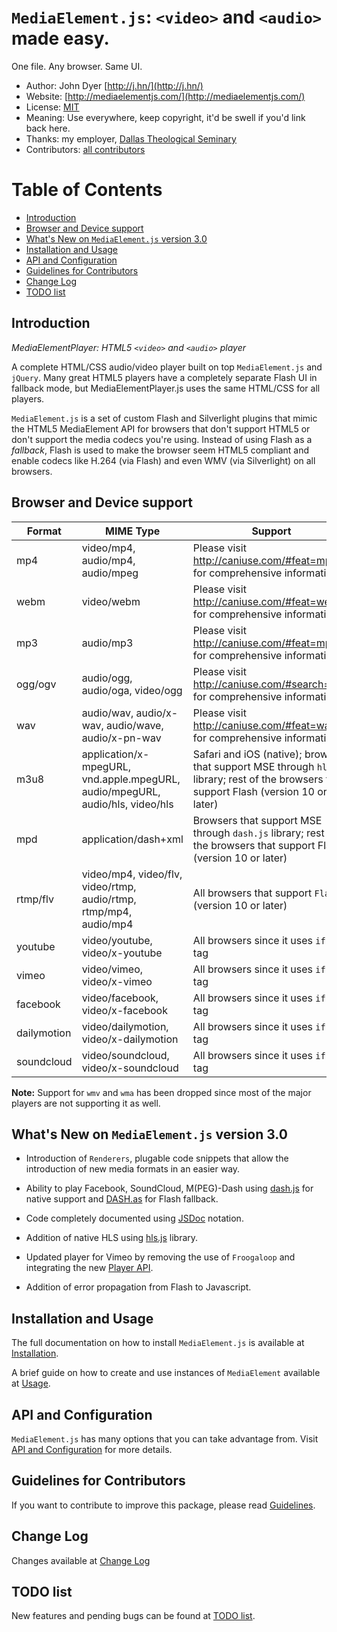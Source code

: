 # `MediaElement.js`: `<video>` and `<audio>` made easy. 

One file. Any browser. Same UI.

* Author: John Dyer [http://j.hn/](http://j.hn/)
* Website: [http://mediaelementjs.com/](http://mediaelementjs.com/)
* License: [MIT](http://johndyer.mit-license.org/)
* Meaning: Use everywhere, keep copyright, it'd be swell if you'd link back here.
* Thanks: my employer, [Dallas Theological Seminary](http://www.dts.edu/)
* Contributors: [all contributors](https://github.com/johndyer/mediaelement/graphs/contributors)

# Table of Contents

* [Introduction](#intro)
* [Browser and Device support](#browser-support)
* [What's New on `MediaElement.js` version 3.0](#migration)
* [Installation and Usage](#installation)
* [API and Configuration](#api)
* [Guidelines for Contributors](#guidelines)
* [Change Log](#changelog)
* [TODO list](#todo)

<a id="intro"></a>
## Introduction

_MediaElementPlayer: HTML5 `<video>` and `<audio>` player_

A complete HTML/CSS audio/video player built on top `MediaElement.js` and `jQuery`. Many great HTML5 players have a completely separate Flash UI in fallback mode, but MediaElementPlayer.js uses the same HTML/CSS for all players.

`MediaElement.js` is a set of custom Flash and Silverlight plugins that mimic the HTML5 MediaElement API for browsers that don't support HTML5 or don't support the media codecs you're using. 
Instead of using Flash as a _fallback_, Flash is used to make the browser seem HTML5 compliant and enable codecs like H.264 (via Flash) and even WMV (via Silverlight) on all browsers.

<a id="browser-support"></a>
## Browser and Device support

Format | MIME Type | Support
------ | --------- | -------
mp4 | video/mp4, audio/mp4, audio/mpeg | Please visit http://caniuse.com/#feat=mpeg4 for comprehensive information
webm | video/webm | Please visit http://caniuse.com/#feat=webm for comprehensive information
mp3 | audio/mp3 | Please visit http://caniuse.com/#feat=mp3 for comprehensive information
ogg/ogv | audio/ogg, audio/oga, video/ogg | Please visit http://caniuse.com/#search=ogg for comprehensive information
wav | audio/wav, audio/x-wav, audio/wave, audio/x-pn-wav | Please visit http://caniuse.com/#feat=wav for comprehensive information
m3u8 | application/x-mpegURL, vnd.apple.mpegURL, audio/mpegURL, audio/hls, video/hls | Safari and iOS (native); browsers that support MSE through `hls.js` library; rest of the browsers that support Flash (version 10 or later)
mpd | application/dash+xml | Browsers that support MSE through `dash.js` library; rest of the browsers that support Flash (version 10 or later)
rtmp/flv | video/mp4, video/flv, video/rtmp, audio/rtmp, rtmp/mp4, audio/mp4 | All browsers that support `Flash` (version 10 or later)
youtube | video/youtube, video/x-youtube | All browsers since it uses `iframe` tag
vimeo | video/vimeo, video/x-vimeo | All browsers since it uses `iframe` tag
facebook | video/facebook, video/x-facebook | All browsers since it uses `iframe` tag
dailymotion | video/dailymotion, video/x-dailymotion | All browsers since it uses `iframe` tag
soundcloud | video/soundcloud, video/x-soundcloud | All browsers since it uses `iframe` tag

**Note:** Support for `wmv` and `wma` has been dropped since most of the major players are not supporting it as well.

<a id="migration"></a>
## What's New on `MediaElement.js` version 3.0

* Introduction of `Renderers`, plugable code snippets that allow the introduction of new media formats in an easier way.

* Ability to play Facebook, SoundCloud, M(PEG)-Dash using [dash.js](https://github.com/Dash-Industry-Forum/dash.js) for native support and [DASH.as](https://github.com/castlabs/dashas) for Flash fallback.

* Code completely documented using [JSDoc](http://usejsdoc.org/) notation.

* Addition of native HLS using [hls.js](https://github.com/dailymotion/hls.js) library.

<!--* Integrated use of [JSMad](https://github.com/fasterthanlime/jsmad) (if indicated) to decode `mp3` audio.-->

* Updated player for Vimeo by removing the use of `Froogaloop` and integrating the new [Player API](https://github.com/vimeo/player.js).

* Addition of error propagation from Flash to Javascript.


<a id="installation"></a>
## Installation and Usage

The full documentation on how to install `MediaElement.js` is available at [Installation](installation.md).

A brief guide on how to create and use instances of `MediaElement` available at [Usage](usage.md).

<a id="api"></a>
## API and Configuration
   
`MediaElement.js` has many options that you can take advantage from. Visit [API and Configuration](api.md) for more details.

<a id="guidelines"></a>
## Guidelines for Contributors

If you want to contribute to improve this package, please read [Guidelines](guidelines.md).

<a id="changelog"></a>
## Change Log

Changes available at [Change Log](changelog.md)

<a id="todo"></a>
## TODO list

New features and pending bugs can be found at [TODO list](TODO.md).
